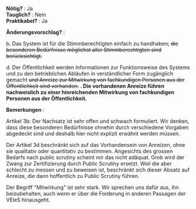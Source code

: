 **Nötig?** : Ja </br>
**Tauglich?** : Nein </br>
**Praktikabel?** : Ja </br>

**Änderungsvorschlag?** :

b. Das System ist für die Stimmberechtigten einfach zu handhaben; ~~die besonderen Bedürfnisse möglichst aller Stimmberechtigten sind berücksichtigt.~~ 

d. Der Öffentlichkeit werden Informationen zur Funktionsweise des Systems und zu den betrieblichen Abläufen in verständlicher Form zugänglich gemacht ~~und Anreize zur Mitwirkung von fachkundigen Personen aus der Öffentlichkeit sind vorhanden.~~ **. Die vorhandenen Anreize führen nachweislich zu einer hinreichenden Mitwirkung von fachkundigen Personen aus der Öffentlichkeit.**

**Bemerkungen** :

Artikel 3b: Der Nachsatz ist sehr offen und schwach formuliert. Wir denken, dass diese besonderen Bedürfnisse ohnehin durch verschiedene Vorgaben abgedeckt sind und deshalb hier nicht explizit erwähnt werden müssen.

Der Artikel 3d beschränkt sich auf das Vorhandensein von Anreizen, ohne sie qualitativ oder quantitativ zu bestimmen. Angesichts des grossen Bedarfs nach public scrutiny scheint mir das nicht adäquat. Grob wird der Zwang zur Zertifizierung durch Public Scrutiny ersetzt. Weil die aber schlecht zu messen und zu beweisen ist, beschränkt sich dieser Absatz auf Anreize, die dann hoffentlich zu Public Scrutiny führen. 

Der Begriff "Mitwirkung" ist sehr stark. Wir sprechen uns dafür aus, ihn beizubehalten, auch wenn er über die Forderung in anderen Passagen der VEleS hinausgeht.
